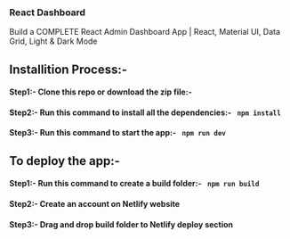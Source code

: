 ### React Dashboard

Build a COMPLETE React Admin Dashboard App | React, Material UI, Data Grid, Light & Dark Mode


<h2>Installition Process:-</h2>
<h4>Step1:- Clone this repo or download the zip file:- </h4>
  
<h4>Step2:- Run this command to install all the dependencies:- <code> npm install </code>  </h4>

<h4>Step3:- Run this command to start the app:- <code> npm run dev </code> </h4>

<h2>To deploy the app:-</h2>
<h4>Step1:- Run this command to create a build folder:- <code> npm run build </code></h4>
<h4>Step2:- Create an account on Netlify website</h4>
<h4>Step3:- Drag and drop build folder to Netlify deploy section</h4>
